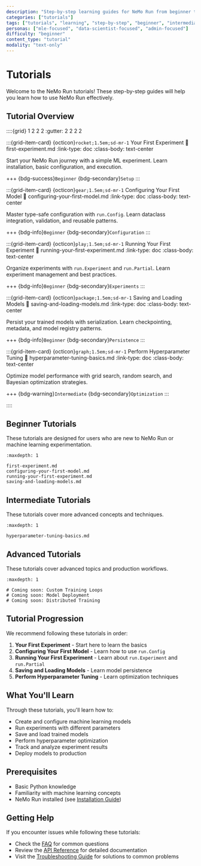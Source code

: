 ```yaml
---
description: "Step-by-step learning guides for NeMo Run from beginner to advanced levels"
categories: ["tutorials"]
tags: ["tutorials", "learning", "step-by-step", "beginner", "intermediate", "advanced"]
personas: ["mle-focused", "data-scientist-focused", "admin-focused"]
difficulty: "beginner"
content_type: "tutorial"
modality: "text-only"
---
```


# Tutorials

Welcome to the NeMo Run tutorials! These step-by-step guides will help you learn how to use NeMo Run effectively.

## Tutorial Overview

::::{grid} 1 2 2 2
:gutter: 2 2 2 2

:::{grid-item-card} {octicon}`rocket;1.5em;sd-mr-1` Your First Experiment
:link: first-experiment.md
:link-type: doc
:class-body: text-center

Start your NeMo Run journey with a simple ML experiment. Learn installation, basic configuration, and execution.

+++
{bdg-success}`Beginner` {bdg-secondary}`Setup`
:::

:::{grid-item-card} {octicon}`gear;1.5em;sd-mr-1` Configuring Your First Model
:link: configuring-your-first-model.md
:link-type: doc
:class-body: text-center

Master type-safe configuration with `run.Config`. Learn dataclass integration, validation, and reusable patterns.

+++
{bdg-info}`Beginner` {bdg-secondary}`Configuration`
:::

:::{grid-item-card} {octicon}`play;1.5em;sd-mr-1` Running Your First Experiment
:link: running-your-first-experiment.md
:link-type: doc
:class-body: text-center

Organize experiments with `run.Experiment` and `run.Partial`. Learn experiment management and best practices.

+++
{bdg-info}`Beginner` {bdg-secondary}`Experiments`
:::

:::{grid-item-card} {octicon}`package;1.5em;sd-mr-1` Saving and Loading Models
:link: saving-and-loading-models.md
:link-type: doc
:class-body: text-center

Persist your trained models with serialization. Learn checkpointing, metadata, and model registry patterns.

+++
{bdg-info}`Beginner` {bdg-secondary}`Persistence`
:::

:::{grid-item-card} {octicon}`graph;1.5em;sd-mr-1` Perform Hyperparameter Tuning
:link: hyperparameter-tuning-basics.md
:link-type: doc
:class-body: text-center

Optimize model performance with grid search, random search, and Bayesian optimization strategies.

+++
{bdg-warning}`Intermediate` {bdg-secondary}`Optimization`
:::

::::

## Beginner Tutorials

These tutorials are designed for users who are new to NeMo Run or machine learning experimentation.

```{toctree}
:maxdepth: 1

first-experiment.md
configuring-your-first-model.md
running-your-first-experiment.md
saving-and-loading-models.md
```

## Intermediate Tutorials

These tutorials cover more advanced concepts and techniques.

```{toctree}
:maxdepth: 1

hyperparameter-tuning-basics.md
```

## Advanced Tutorials

These tutorials cover advanced topics and production workflows.

```{toctree}
:maxdepth: 1

# Coming soon: Custom Training Loops
# Coming soon: Model Deployment
# Coming soon: Distributed Training
```

## Tutorial Progression

We recommend following these tutorials in order:

1. **Your First Experiment** - Start here to learn the basics
2. **Configuring Your First Model** - Learn how to use `run.Config`
3. **Running Your First Experiment** - Learn about `run.Experiment` and `run.Partial`
4. **Saving and Loading Models** - Learn model persistence
5. **Perform Hyperparameter Tuning** - Learn optimization techniques

## What You'll Learn

Through these tutorials, you'll learn how to:

- Create and configure machine learning models
- Run experiments with different parameters
- Save and load trained models
- Perform hyperparameter optimization
- Track and analyze experiment results
- Deploy models to production

## Prerequisites

- Basic Python knowledge
- Familiarity with machine learning concepts
- NeMo Run installed (see [Installation Guide](../../get-started/install.md))

## Getting Help

If you encounter issues while following these tutorials:

- Check the [FAQ](../../reference/faqs.md) for common questions
- Review the [API Reference](../../reference/api.md) for detailed documentation
- Visit the [Troubleshooting Guide](../../reference/troubleshooting.md) for solutions to common problems
